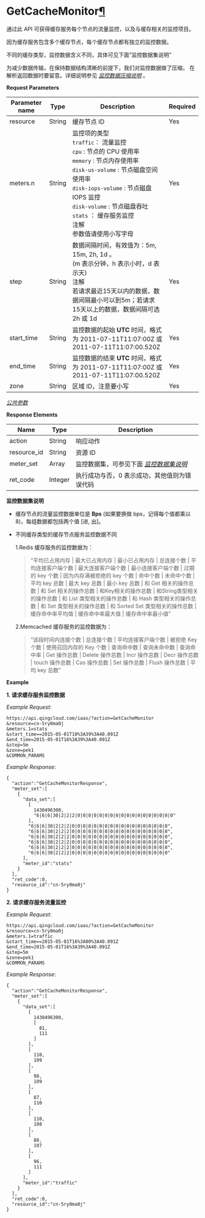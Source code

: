 ---
---

# GetCacheMonitor[¶](#getcachemonitor "永久链接至标题")

通过此 API 可获得缓存服务每个节点的流量监控，以及与缓存相关的监控项目。

因为缓存服务包含多个缓存节点，每个缓存节点都有独立的监控数据。

不同的缓存类型，监控数据含义不同，具体可见下面”监控数据集说明”

为减少数据传输，在保持数据结构清晰的前提下，我们对监控数据做了压缩， 在解析返回数据时要留意。详细说明参见 [_监控数据压缩说明_](compress.html#monitor-compress) 。

**Request Parameters**

| Parameter name | Type | Description | Required |
| --- | --- | --- | --- |
| resource | String | 缓存节点 ID | Yes |
| meters.n | String | 监控项的类型<br/>`traffic`： 流量监控<br/>`cpu` : 节点的 CPU 使用率<br/>`memory` : 节点内存使用率 <br/>`disk-us-volume` : 节点磁盘空间使用率<br/>`disk-iops-volume` : 节点磁盘 IOPS 监控<br/>`disk-volume` : 节点磁盘吞吐<br/>`stats` ： 缓存服务监控<br/>注解<br/>参数值请使用小写字母 | Yes |
| step | String | 数据间隔时间，有效值为：5m, 15m, 2h, 1d 。<br/>(m 表示分钟，h 表示小时，d 表示天)<br/>注解<br/>若请求最近15天以内的数据，数据间隔最小可以到5m；若请求15天以上的数据，数据间隔可选2h 或 1d | Yes |
| start_time | String | 监控数据的起始 **UTC** 时间，格式为 2011-07-11T11:07:00Z 或 2011-07-11T11:07:00.520Z | Yes |
| end_time | String | 监控数据的结束 **UTC** 时间，格式为 2011-07-11T11:07:00Z 或 2011-07-11T11:07:00.520Z | Yes |
| zone | String | 区域 ID，注意要小写 | Yes |

[_公共参数_](../../common/parameters.html#api-common-parameters)

**Response Elements**

| Name | Type | Description |
| --- | --- | --- |
| action | String | 响应动作 |
| resource_id | String | 资源 ID |
| meter_set | Array | 监控数据集，可参见下面 [_监控数据集说明_](#cache-data-meaning) |
| ret_code | Integer | 执行成功与否，0 表示成功，其他值则为错误代码 |

**监控数据集说明**

*   缓存节点的流量监控数据单位是 **Bps** (如果要换做 bps，记得每个值都乘以8)，每组数据都包括两个值 [进, 出]。

*   不同缓存类型的缓存节点服务监控数据不同

    1.Redis 缓存服务的监控数据为：

    > 
    > 
    > “平均已占用内存 \| 最大已占用内存 \| 最小已占用内存 \| 总连接个数 \| 平均连接客户端个数 \| 最大连接客户端个数 \| 最小连接客户端个数 \| 过期的 key 个数 \| 因为内存满被拒绝的 key 个数 \| 命中个数 \| 未命中个数 \| 平均 key 总数 \| 最大 key 总数 \| 最小 key 总数 \| 和 Get 相关的操作总数 \| 和 Set 相关的操作总数 \| 和Key相关的操作总数 \| 和String类型相关的操作总数 \| 和 List 类型相关的操作总数 \| 和 Hash 类型相关的操作总数 \| 和 Set 类型相关的操作总数 \| 和 Sorted Set 类型相关的操作总数 \| 缓存命中率平均值 \| 缓存命中率最大值 \| 缓存命中率最小值”
    > 
    > 

    2.Memcached 缓存服务的监控数据为：

    > 
    > 
    > “该段时间内连接个数 \| 总连接个数 \| 平均连接客户端个数 \| 被拒绝 Key 个数 \| 使用召回内存的 Key 个数 \| 查询命中数 \| 查询未命中数 \| 查询命中率 \| Get 操作总数 \| Delete 操作总数 \| Incr 操作总数 \| Decr 操作总数 \| touch 操作总数 \| Cas 操作总数 \| Set 操作总数 \| Flush 操作总数 \| 平均 key 总数”
    > 
    > 

**Example**

**1\. 请求缓存服务监控数据**

_Example Request_:

```
https://api.qingcloud.com/iaas/?action=GetCacheMonitor
&resource=cn-5ry0ma0j
&meters.1=stats
&start_time==2015-05-01T10%3A39%3A40.091Z
&end_time=2015-05-01T16%3A39%3A40.091Z
&step=5m
&zone=pek1
&COMMON_PARAMS
```

_Example Response_:

```
{
  "action":"GetCacheMonitorResponse",
  "meter_set":[
    {
      "data_set":[
        [
          1430496300,
          "6|6|6|30|2|2|2|0|0|0|0|0|0|0|0|0|0|0|0|0|0|0|0|0|0"
        ],
        "6|6|6|30|2|2|2|0|0|0|0|0|0|0|0|0|0|0|0|0|0|0|0|0|0",
        "6|6|6|30|2|2|2|0|0|0|0|0|0|0|0|0|0|0|0|0|0|0|0|0|0",
        "6|6|6|30|2|2|2|0|0|0|0|0|0|0|0|0|0|0|0|0|0|0|0|0|0",
        "6|6|6|30|2|2|2|0|0|0|0|0|0|0|0|0|0|0|0|0|0|0|0|0|0",
        "6|6|6|30|2|2|2|0|0|0|0|0|0|0|0|0|0|0|0|0|0|0|0|0|0",
        "6|6|6|30|2|2|2|0|0|0|0|0|0|0|0|0|0|0|0|0|0|0|0|0|0"
      ],
      "meter_id":"stats"
    }
  ],
  "ret_code":0,
  "resource_id":"cn-5ry0ma0j"
}
```

**2\. 请求缓存服务流量监控**

_Example Request_:

```
https://api.qingcloud.com/iaas/?action=GetCacheMonitor
&resource=cn-5ry0ma0j
&meters.1=traffic
&start_time==2015-05-01T16%3A00%3A40.091Z
&end_time=2015-05-01T16%3A39%3A40.091Z
&step=5m
&zone=pek1
&COMMON_PARAMS
```

_Example Response_:

```
{
  "action":"GetCacheMonitorResponse",
  "meter_set":[
    {
      "data_set":[
        [
          1430496300,
          [
            81,
            111
          ]
        ],
        [
          110,
          109
        ],
        [
          98,
          109
        ],
        [
          87,
          110
        ],
        [
          110,
          108
        ],
        [
          88,
          107
        ],
        [
          96,
          111
        ]
      ],
      "meter_id":"traffic"
    }
  ],
  "ret_code":0,
  "resource_id":"cn-5ry0ma0j"
}
```
